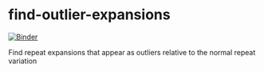 # find-outlier-expansions
[![Binder](https://mybinder.org/badge_logo.svg)](https://mybinder.org/v2/gh/tandem-repeat-workflows/find-outlier-expansions/HEAD?labpath=find-outlier-expansions.ipynb)

Find repeat expansions that appear as outliers relative to the normal repeat variation
